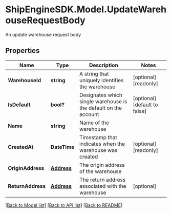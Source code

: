 # ShipEngineSDK.Model.UpdateWarehouseRequestBody
An update warehouse request body

## Properties

Name | Type | Description | Notes
------------ | ------------- | ------------- | -------------
**WarehouseId** | **string** | A string that uniquely identifies the warehouse | [optional] [readonly] 
**IsDefault** | **bool?** | Designates which single warehouse is the default on the account | [optional] [default to false]
**Name** | **string** | Name of the warehouse | 
**CreatedAt** | **DateTime** | Timestamp that indicates when the warehouse was created | [optional] [readonly] 
**OriginAddress** | [**Address**](Address.md) | The origin address of the warehouse | 
**ReturnAddress** | [**Address**](Address.md) | The return address associated with the warehouse | [optional] 

[[Back to Model list]](../README.md#documentation-for-models) [[Back to API list]](../README.md#documentation-for-api-endpoints) [[Back to README]](../README.md)


